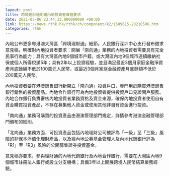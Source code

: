 ```yaml
---
layout: post
title: 跨境理財通明確內地投資者資格要求
date: 2021-05-06 23:44:33.000000000 +08:00
link: https://news.rthk.hk/rthk/ch/component/k2/1589615-20210506.htm
categories: rthk
---
```


內地公布更多粵港澳大灣區「跨境理財通」細節。人民銀行深圳中心支行發布徵求意見稿，明確對內地投資者要求：開展「南向通」業務的內地投資者需要具有完全民事行為能力；具有大灣區內地9個城市戶籍，或大灣區內地9個城市連續繳納社保或個人所得稅滿5年；具有2年以上投資經驗，並且滿足最近3個月家庭金融淨資產月底餘額不低於100萬元人民幣，或最近3個月家庭金融資產月底餘額不低於200萬元人民幣。

內地投資者要在港澳銷售銀行新開立「南向通」投資戶口，專門用於購買港澳銷售銀行銷售的投資產品。內地合作銀行可為內地投資者提供投資戶口見證開戶服務。內地合作銀行負責審核內地投資者業務資格及資金來源，確保內地投資者使用自有資金購買投資產品，不存在募集他人資金或使用其他非自有資金進行投資。

「南向通」業務可購買的投資產品由港澳管理部門規定，詳情參考港澳金融管理部門頒布的細則。

「北向通」業務方面，可投資產品包括內地理財公司被評為「一級」至「三級」風險的非保本淨值化理財產品，以及經內地公募基金管理人及內地代銷銀行評為「R1」至「R3」風險的公開募集證券投資基金。

意見稿亦要求，參與理財通的內地代銷銀行及內地合作銀行，需要在大灣區內地9個城市註冊法人銀行或設立分支機構；具備3年以上開展跨境人民幣結算業務經驗。
